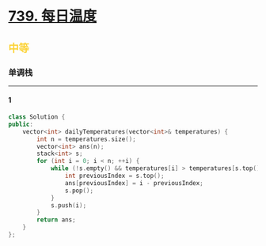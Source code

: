 # [739. 每日温度](https://leetcode.cn/problems/daily-temperatures/)  
## <font color=#FCD337>中等</font>  
### **单调栈**
***
#### 1
```cpp
class Solution {
public:
    vector<int> dailyTemperatures(vector<int>& temperatures) {
        int n = temperatures.size();
        vector<int> ans(n);
        stack<int> s;
        for (int i = 0; i < n; ++i) {
            while (!s.empty() && temperatures[i] > temperatures[s.top()]) {
                int previousIndex = s.top();
                ans[previousIndex] = i - previousIndex;
                s.pop();
            }
            s.push(i);
        }
        return ans;
    }
};
```